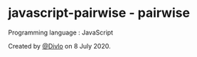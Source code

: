 # javascript-pairwise - pairwise

Programming language : JavaScript

Created by [@Divlo](https://github.com/Divlo) on 8 July 2020.
